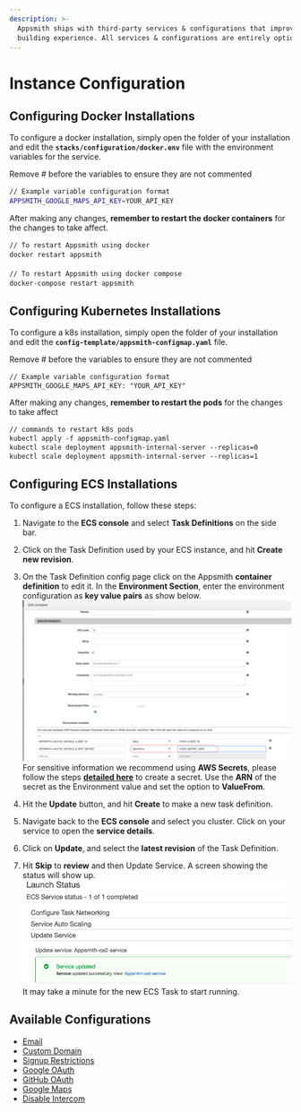 ```yaml
---
description: >-
  Appsmith ships with third-party services & configurations that improve the app
  building experience. All services & configurations are entirely optional.
---
```


# Instance Configuration

## Configuring Docker Installations

To configure a docker installation, simply open the folder of your installation and edit the **`stacks/configuration/docker.env`** file with the environment variables for the service.

Remove \# before the variables to ensure they are not commented

```bash
// Example variable configuration format
APPSMITH_GOOGLE_MAPS_API_KEY=YOUR_API_KEY
```

After making any changes, **remember to restart the docker containers** for the changes to take affect.

```bash
// To restart Appsmith using docker
docker restart appsmith

// To restart Appsmith using docker compose
docker-compose restart appsmith
```

## Configuring Kubernetes Installations

To configure a k8s installation, simply open the folder of your installation and edit the **`config-template/appsmith-configmap.yaml`** file.

Remove \# before the variables to ensure they are not commented

```text
// Example variable configuration format
APPSMITH_GOOGLE_MAPS_API_KEY: "YOUR_API_KEY"
```

After making any changes, **remember to restart the pods** for the changes to take affect

```text
// commands to restart k8s pods
kubectl apply -f appsmith-configmap.yaml
kubectl scale deployment appsmith-internal-server --replicas=0
kubectl scale deployment appsmith-internal-server --replicas=1
```

## Configuring ECS Installations

To configure a ECS installation, follow these steps:
 1. Navigate to the **ECS console** and select **Task Definitions** on the side bar. 
 2. Click on the Task Definition used by your ECS instance, and hit **Create new revision**.
 3. On the Task Definition config page click on the Appsmith **container definition** to edit it.
    In the **Environment Section**, enter the environment configuration as **key value pairs** as show below.
   ![ECS_TASK_ENV](/.gitbook/assets/ecs-task-env.png)
    For sensitive information we recommend using **AWS Secrets**, please follow the steps [**detailed here**](https://docs.aws.amazon.com/secretsmanager/latest/userguide/manage_create-basic-secret.html) to create a secret. 
   Use the **ARN** of the secret as the Environment value and set the option to **ValueFrom**.

 4. Hit the **Update** button, and hit **Create** to make a new task definition.
 5. Navigate back to the **ECS console** and select you cluster. Click on your service to open the **service details**.
 6. Click on **Update**, and select the **latest revision** of the Task Definition.
 7. Hit **Skip** to **review** and then Update Service. A screen showing the status will show up.
   ![SERVICE_RESTART](/.gitbook/assets/ecs-service-restart.png)
   It may take a minute for the new ECS Task to start running.


## Available Configurations

* [Email](email/)
* [Custom Domain](custom-domain.md)
* [Signup Restrictions](disable-user-signup.md)
* [Google OAuth](google-login.md)
* [GitHub OAuth](github-login.md)
* [Google Maps](google-maps.md)
* [Disable Intercom](disable-intercom.md)

